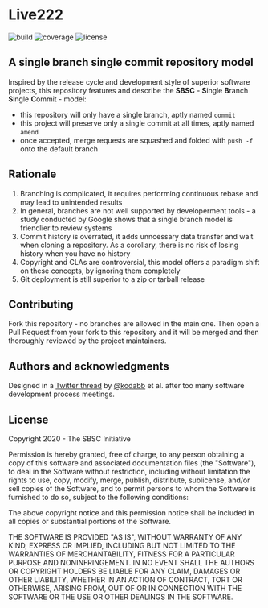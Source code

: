 # Live222

![build](https://img.shields.io/badge/build-passing-brightgreen) ![coverage](https://img.shields.io/badge/coverage-100%25-blue) ![license](https://img.shields.io/badge/license-MIT-lightgrey)

## A single branch single commit repository model

Inspired by the release cycle and development style of superior software projects, this repository features and describe the **SBSC** - **S**ingle **B**ranch **S**ingle **C**ommit - model:

- this repository will only have a single branch, aptly named `commit`
- this project will preserve only a single commit at all times, aptly named `amend`
- once accepted, merge requests are squashed and folded with `push -f` onto the default branch

## Rationale

1. Branching is complicated, it requires performing continuous rebase and may lead to unintended results
2. In general, branches are not well supported by developerment tools - a study conducted by Google shows that a single branch model is friendlier to review systems
3. Commit history is overrated, it adds unncessary data transfer and wait when cloning a repository. As a corollary, there is no risk of losing history when you have no history
4. Copyright and CLAs are controversial, this model offers a paradigm shift on these concepts, by ignoring them completely
5. Git deployment is still superior to a zip or tarball release

## Contributing

Fork this repository - no branches are allowed in the main one. Then open a Pull Request from your fork to this repository and it will be merged and then thoroughly reviewed by the project maintainers.

## Authors and acknowledgments

Designed in a [Twitter thread](https://twitter.com/kodabb/status/1278013177788317696) by [@kodabb](https://twitter.com/kodabb/) et al. after too many software development process meetings.

## License

Copyright 2020 - The SBSC Initiative

Permission is hereby granted, free of charge, to any person obtaining a copy of this software and associated documentation files (the "Software"), to deal in the Software without restriction, including without limitation the rights to use, copy, modify, merge, publish, distribute, sublicense, and/or sell copies of the Software, and to permit persons to whom the Software is furnished to do so, subject to the following conditions:

The above copyright notice and this permission notice shall be included in all copies or substantial portions of the Software.

THE SOFTWARE IS PROVIDED "AS IS", WITHOUT WARRANTY OF ANY KIND, EXPRESS OR IMPLIED, INCLUDING BUT NOT LIMITED TO THE WARRANTIES OF MERCHANTABILITY, FITNESS FOR A PARTICULAR PURPOSE AND NONINFRINGEMENT. IN NO EVENT SHALL THE AUTHORS OR COPYRIGHT HOLDERS BE LIABLE FOR ANY CLAIM, DAMAGES OR OTHER LIABILITY, WHETHER IN AN ACTION OF CONTRACT, TORT OR OTHERWISE, ARISING FROM, OUT OF OR IN CONNECTION WITH THE SOFTWARE OR THE USE OR OTHER DEALINGS IN THE SOFTWARE.
